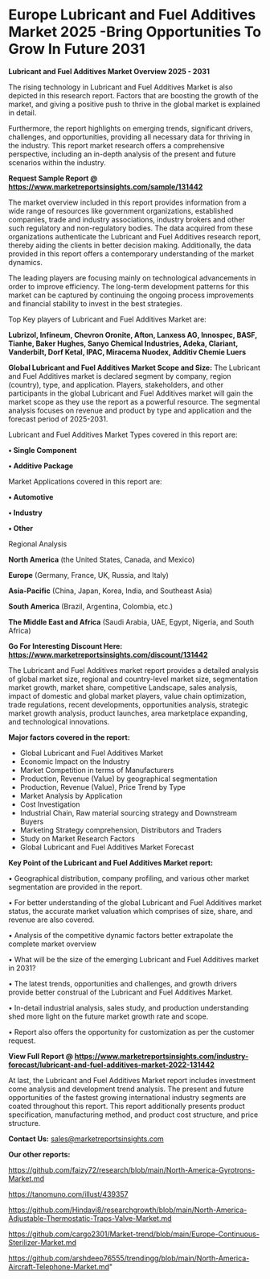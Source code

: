  # Europe Lubricant and Fuel Additives Market 2025 -Bring Opportunities To Grow In Future 2031

<Strong> Lubricant and Fuel Additives Market Overview 2025 - 2031</strong>

The rising technology in Lubricant and Fuel Additives Market is also depicted in this research report. Factors that are boosting the growth of the market, and giving a positive push to thrive in the global market is explained in detail.

Furthermore, the report highlights on emerging trends, significant drivers, challenges, and opportunities, providing all necessary data for thriving in the industry. This report market research offers a comprehensive perspective, including an in-depth analysis of the present and future scenarios within the industry.

<strong>Request Sample Report @ <a href=https://www.marketreportsinsights.com/sample/131442>https://www.marketreportsinsights.com/sample/131442</a></strong>

The market overview included in this report provides information from a wide range of resources like government organizations, established companies, trade and industry associations, industry brokers and other such regulatory and non-regulatory bodies. The data acquired from these organizations authenticate the Lubricant and Fuel Additives research report, thereby aiding the clients in better decision making. Additionally, the data provided in this report offers a contemporary understanding of the market dynamics.

The leading players are focusing mainly on technological advancements in order to improve efficiency. The long-term development patterns for this market can be captured by continuing the ongoing process improvements and financial stability to invest in the best strategies.

Top Key players of Lubricant and Fuel Additives Market are:

<strong>Lubrizol, Infineum, Chevron Oronite, Afton, Lanxess AG, Innospec, BASF, Tianhe, Baker Hughes, Sanyo Chemical Industries, Adeka, Clariant, Vanderbilt, Dorf Ketal, IPAC, Miracema Nuodex, Additiv Chemie Luers</strong>

<strong><b>Global Lubricant and Fuel Additives Market Scope and Size:</b></strong>
The Lubricant and Fuel Additives market is declared segment by company, region (country), type, and application. Players, stakeholders, and other participants in the global Lubricant and Fuel Additives market will gain the market scope as they use the report as a powerful resource. The segmental analysis focuses on revenue and product by type and application and the forecast period of 2025-2031.

Lubricant and Fuel Additives Market Types covered in this report are:

<strong>• Single Component

• Additive Package</strong>

Market Applications covered in this report are:

<strong>• Automotive

• Industry

• Other</strong> 

Regional Analysis

<strong>North America</strong> (the United States, Canada, and Mexico)

<strong>Europe</strong> (Germany, France, UK, Russia, and Italy)

<strong>Asia-Pacific</strong> (China, Japan, Korea, India, and Southeast Asia)

<strong>South America</strong> (Brazil, Argentina, Colombia, etc.)

<strong>The Middle East and Africa</strong> (Saudi Arabia, UAE, Egypt, Nigeria, and South Africa)

<strong>Go For Interesting Discount Here: <a href=https://www.marketreportsinsights.com/discount/131442>https://www.marketreportsinsights.com/discount/131442</a></strong>

The Lubricant and Fuel Additives market report provides a detailed analysis of global market size, regional and country-level market size, segmentation market growth, market share, competitive Landscape, sales analysis, impact of domestic and global market players, value chain optimization, trade regulations, recent developments, opportunities analysis, strategic market growth analysis, product launches, area marketplace expanding, and technological innovations.

<strong><b>Major factors covered in the report:</b></strong>
<ul>
  <li>Global Lubricant and Fuel Additives Market </li>
  <li>Economic Impact on the Industry</li>
  <li>Market Competition in terms of Manufacturers</li>
  <li>Production, Revenue (Value) by geographical segmentation</li>
  <li>Production, Revenue (Value), Price Trend by Type</li>
  <li>Market Analysis by Application</li>
  <li>Cost Investigation</li>
  <li>Industrial Chain, Raw material sourcing strategy and Downstream Buyers</li>
  <li>Marketing Strategy comprehension, Distributors and Traders</li>
  <li>Study on Market Research Factors</li>
  <li>Global Lubricant and Fuel Additives Market Forecast</li>
</ul>

<strong><b>Key Point of the Lubricant and Fuel Additives Market report:</b></strong>

• Geographical distribution, company profiling, and various other market segmentation are provided in the report.

• For better understanding of the global Lubricant and Fuel Additives market status, the accurate market valuation which comprises of size, share, and revenue are also covered.

• Analysis of the competitive dynamic factors better extrapolate the complete market overview

• What will be the size of the emerging Lubricant and Fuel Additives market in 2031?

• The latest trends, opportunities and challenges, and growth drivers provide better construal of the Lubricant and Fuel Additives Market.

• In-detail industrial analysis, sales study, and production understanding shed more light on the future market growth rate and scope.

• Report also offers the opportunity for customization as per the customer request.

<strong><b>View Full Report @ <a href=https://www.marketreportsinsights.com/industry-forecast/lubricant-and-fuel-additives-market-2022-131442>https://www.marketreportsinsights.com/industry-forecast/lubricant-and-fuel-additives-market-2022-131442</a></b></strong>


At last, the Lubricant and Fuel Additives Market report includes investment come analysis and development trend analysis. The present and future opportunities of the fastest growing international industry segments are coated throughout this report. This report additionally presents product specification, manufacturing method, and product cost structure, and price structure.

<strong>Contact Us:</strong>
sales@marketreportsinsights.com

<strong>Our other reports:</strong>

<a href=https://github.com/faizy72/research/blob/main/North-America-Gyrotrons-Market.md>https://github.com/faizy72/research/blob/main/North-America-Gyrotrons-Market.md</a>

<a href=https://tanomuno.com/illust/439357>https://tanomuno.com/illust/439357</a>

<a href=https://github.com/Hindavi8/researchgrowth/blob/main/North-America-Adjustable-Thermostatic-Traps-Valve-Market.md>https://github.com/Hindavi8/researchgrowth/blob/main/North-America-Adjustable-Thermostatic-Traps-Valve-Market.md</a>

<a href=https://github.com/cargo2301/Market-trend/blob/main/Europe-Continuous-Sterilizer-Market.md>https://github.com/cargo2301/Market-trend/blob/main/Europe-Continuous-Sterilizer-Market.md</a>

<a href=https://github.com/arshdeep76555/trendingg/blob/main/North-America-Aircraft-Telephone-Market.md>https://github.com/arshdeep76555/trendingg/blob/main/North-America-Aircraft-Telephone-Market.md</a>"

